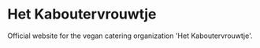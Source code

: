 # Het Kaboutervrouwtje

Official website for the vegan catering organization 'Het Kaboutervrouwtje'.
